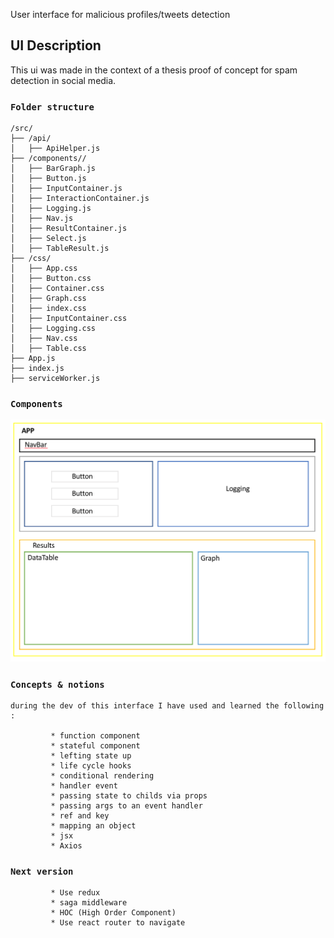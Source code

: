 User interface for malicious profiles/tweets detection

## UI Description

This ui was made in the context of a thesis proof of concept for spam detection in social media.

### `Folder structure`


    /src/
    ├── /api/
    │   ├── ApiHelper.js
    ├── /components//
    │   ├── BarGraph.js
    │   ├── Button.js
    │   ├── InputContainer.js
    │   ├── InteractionContainer.js
    │   ├── Logging.js
    │   ├── Nav.js
    │   ├── ResultContainer.js
    │   ├── Select.js
    │   ├── TableResult.js
    ├── /css/
    │   ├── App.css
    │   ├── Button.css
    │   ├── Container.css
    │   ├── Graph.css
    │   ├── index.css
    │   ├── InputContainer.css
    │   ├── Logging.css
    │   ├── Nav.css
    │   ├── Table.css
    ├── App.js
    ├── index.js
    ├── serviceWorker.js



### `Components`

![alt text](https://raw.githubusercontent.com/YassineJout/tweet-v1/master/components.png)

### `Concepts & notions`

    during the dev of this interface I have used and learned the following : 

             * function component
             * stateful component
             * lefting state up
             * life cycle hooks
             * conditional rendering 
             * handler event
             * passing state to childs via props
             * passing args to an event handler
             * ref and key
             * mapping an object
             * jsx
             * Axios




### `Next version`

             * Use redux 
             * saga middleware
             * HOC (High Order Component)
             * Use react router to navigate
